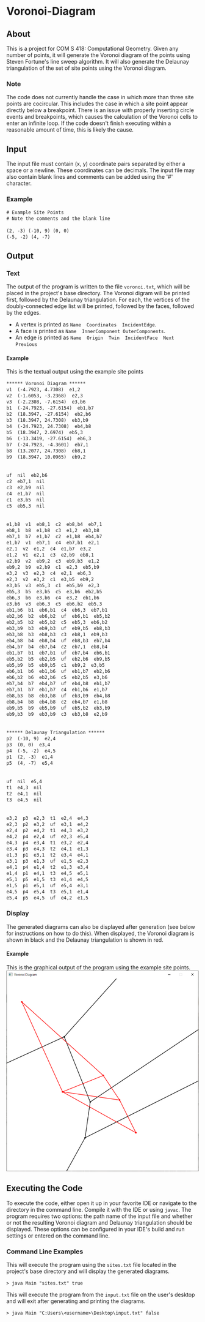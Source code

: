 # Voronoi-Diagram
## About
This is a project for COM S 418: Computational Geometry. Given any number of points, it will generate the Voronoi diagram of the points using Steven Fortune's line sweep algorithm. It will also generate the Delaunay triangulation of the set of site points using the Voronoi diagram.

### Note
The code does not currently handle the case in which more than three site points are cocircular. This includes the case in which a site point appear directly below a breakpoint. There is an issue with properly inserting circle events and breakpoints, which causes the calculation of the Voronoi cells to enter an infinite loop. If the code doesn't finish executing within a reasonable amount of time, this is likely the cause.

## Input
The input file must contain (x, y) coordinate pairs separated by either a space or a newline. These coordinates can be decimals. The input file may also contain blank lines and comments can be added using the '#' character.
### Example
```
# Example Site Points
# Note the comments and the blank line

(2, -3) (-10, 9) (0, 0)
(-5, -2) (4, -7)
```

## Output
### Text
The output of the program is written to the file `voronoi.txt`, which will be placed in the project's base directory. The Voronoi digram will be printed first, followed by the Delaunay triangulation. For each, the vertices of the doubly-connected edge list will be printed, followed by the faces, followed by the edges.

* A vertex is printed as `Name  Coordinates  IncidentEdge`.
* A face is printed as `Name  InnerComponent OuterComponents`.
* An edge is printed as `Name  Origin  Twin  IncidentFace  Next  Previous`
#### Example
This is the textual output using the example site points
```
****** Voronoi Diagram ******
v1  (-4.7923, 4.7308)  e1,2
v2  (-1.6053, -3.2368)  e2,3
v3  (-2.2308, -7.6154)  e3,b6
b1  (-24.7923, -27.6154)  eb1,b7
b2  (18.3947, -27.6154)  eb2,b6
b3  (18.3947, 24.7308)  eb3,b9
b4  (-24.7923, 24.7308)  eb4,b8
b5  (18.3947, 2.6974)  eb5,3
b6  (-13.3419, -27.6154)  eb6,3
b7  (-24.7923, -4.3601)  eb7,1
b8  (13.2077, 24.7308)  eb8,1
b9  (18.3947, 10.0965)  eb9,2


uf  nil  eb2,b6
c2  eb7,1  nil
c3  e2,b9  nil
c4  e1,b7  nil
c1  e3,b5  nil
c5  eb5,3  nil


e1,b8  v1  eb8,1  c2  eb8,b4  eb7,1
eb8,1  b8  e1,b8  c3  e1,2  eb3,b8
eb7,1  b7  e1,b7  c2  e1,b8  eb4,b7
e1,b7  v1  eb7,1  c4  eb7,b1  e2,1
e2,1  v2  e1,2  c4  e1,b7  e3,2
e1,2  v1  e2,1  c3  e2,b9  eb8,1
e2,b9  v2  eb9,2  c3  eb9,b3  e1,2
eb9,2  b9  e2,b9  c1  e2,3  eb5,b9
e3,2  v3  e2,3  c4  e2,1  eb6,3
e2,3  v2  e3,2  c1  e3,b5  eb9,2
e3,b5  v3  eb5,3  c1  eb5,b9  e2,3
eb5,3  b5  e3,b5  c5  e3,b6  eb2,b5
eb6,3  b6  e3,b6  c4  e3,2  eb1,b6
e3,b6  v3  eb6,3  c5  eb6,b2  eb5,3
eb1,b6  b1  eb6,b1  c4  eb6,3  eb7,b1
eb2,b6  b2  eb6,b2  uf  eb6,b1  eb5,b2
eb2,b5  b2  eb5,b2  c5  eb5,3  eb6,b2
eb3,b9  b3  eb9,b3  uf  eb9,b5  eb8,b3
eb3,b8  b3  eb8,b3  c3  eb8,1  eb9,b3
eb4,b8  b4  eb8,b4  uf  eb8,b3  eb7,b4
eb4,b7  b4  eb7,b4  c2  eb7,1  eb8,b4
eb1,b7  b1  eb7,b1  uf  eb7,b4  eb6,b1
eb5,b2  b5  eb2,b5  uf  eb2,b6  eb9,b5
eb5,b9  b5  eb9,b5  c1  eb9,2  e3,b5
eb6,b1  b6  eb1,b6  uf  eb1,b7  eb2,b6
eb6,b2  b6  eb2,b6  c5  eb2,b5  e3,b6
eb7,b4  b7  eb4,b7  uf  eb4,b8  eb1,b7
eb7,b1  b7  eb1,b7  c4  eb1,b6  e1,b7
eb8,b3  b8  eb3,b8  uf  eb3,b9  eb4,b8
eb8,b4  b8  eb4,b8  c2  eb4,b7  e1,b8
eb9,b5  b9  eb5,b9  uf  eb5,b2  eb3,b9
eb9,b3  b9  eb3,b9  c3  eb3,b8  e2,b9


****** Delaunay Triangulation ******
p2  (-10, 9)  e2,4
p3  (0, 0)  e3,4
p4  (-5, -2)  e4,5
p1  (2, -3)  e1,4
p5  (4, -7)  e5,4


uf  nil  e5,4
t1  e4,3  nil
t2  e4,1  nil
t3  e4,5  nil


e3,2  p3  e2,3  t1  e2,4  e4,3
e2,3  p2  e3,2  uf  e3,1  e4,2
e2,4  p2  e4,2  t1  e4,3  e3,2
e4,2  p4  e2,4  uf  e2,3  e5,4
e4,3  p4  e3,4  t1  e3,2  e2,4
e3,4  p3  e4,3  t2  e4,1  e1,3
e1,3  p1  e3,1  t2  e3,4  e4,1
e3,1  p3  e1,3  uf  e1,5  e2,3
e4,1  p4  e1,4  t2  e1,3  e3,4
e1,4  p1  e4,1  t3  e4,5  e5,1
e5,1  p5  e1,5  t3  e1,4  e4,5
e1,5  p1  e5,1  uf  e5,4  e3,1
e4,5  p4  e5,4  t3  e5,1  e1,4
e5,4  p5  e4,5  uf  e4,2  e1,5
```
### Display
The generated diagrams can also be displayed after generation (see below for instructions on how to do this). When displayed, the Voronoi diagram is shown in black and the Delaunay triangulation is shown in red.
#### Example
This is the graphical output of the program using the example site points.
![Voronoi Diagram](voronoi.png)

## Executing the Code
To execute the code, either open it up in your favorite IDE or navigate to the directory in the command line. Compile it with the IDE or using `javac`. The program requires two options: the path name of the input file and whether or not the resulting Voronoi diagram and Delaunay triangulation should be displayed. These options can be configured in your IDE's build and run settings or entered on the command line.
### Command Line Examples
This will execute the program using the `sites.txt` file located in the project's base directory and will display the generated diagrams.
```
> java Main "sites.txt" true
```

This will execute the program from the `input.txt` file on the user's desktop and will exit after generating and printing the diagrams.
```
> java Main "C:Users\<username>\Desktop\input.txt" false
```

